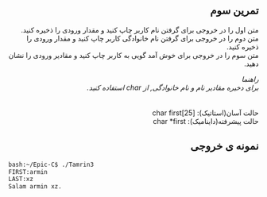 <div dir="rtl">

## تمرین سوم
متن اول را در خروجی برای گرفتن نام کاربر چاپ کنید و مقدار ورودی را ذخیره کنید.<br />
متن دوم را در خروجی برای گرفتن نام خانوادگی کاربر چاپ کنید و مقدار ورودی را ذخیره کنید.<br />
متن سوم را در خروجی برای خوش آمد گویی به کاربر چاپ کنید و مقادیر ورودی را نشان دهید.<br />

*راهنما*<br />
*برای دخیره مقادیر نام و نام خانوادگی, از char استفاده کنید.*<br />
<br /><br />حالت آسان(استاتیک): char first[25] 
<br />حالت پیشرفته(داینامیک): char *first

## نمونه ی خروجی

</div>

```bash
bash:~/Epic-C$ ./Tamrin3
FIRST:armin
LAST:xz
Salam armin xz.
```


